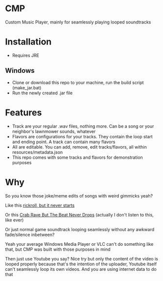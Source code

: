 # CMP
Custom Music Player, mainly for seamlessly playing looped soundtracks

# Installation
* Requires JRE
## Windows
* Clone or download this repo to your machine, run the build script (make_jar.bat)
* Run the newly created .jar file

# Features
* Track are your regular .wav files, nothing more. Can be a song or your neighbor's lawnmower sounds, whatever
* Flavors are configurations for your tracks. They contain the loop start and ending point. A track can contain many flavors
* All are editable. You can add, remove, edit tracks/flavors, all within resources/metadata.json
* This repo comes with some tracks and flavors for demonstration purposes

# Why
So you know those joke/meme edits of songs with weird gimmicks yeah?

Like this [rickroll, but it never starts](https://www.youtube.com/watch?v=cvh0nX08nRw)

Or this [Crab Rave But The Beat Never Drops](https://www.youtube.com/watch?v=bTZk3pwObmI) (actually I don't listen to this, like ever)

Or just normal game soundtrack looping seamlessly without any awkward fade/silence inbetween?

Yeah your average Windows Media Player or VLC can't do something like that, but CMP was built with those purposes in mind

Then just use Youtube you say? Nice try but only the content of the video is looped properly because that's the intention of the uploader, Youtube itself can't seamlessly loop its own videos. And you are using internet data to do that
